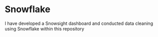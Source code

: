 # Snowflake
I have developed a Snowsight dashboard and conducted data cleaning using Snowflake within this repository
